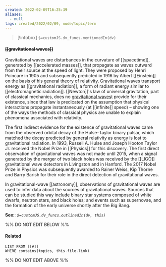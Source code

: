 ```yaml
---
created: 2022-02-09T16:25:39 
aliases:
  - null
tags: created/2022/02/09, node/topic/term
---
```

> [!infobox]
`$=customJS.dv_funcs.mentionedIn(dv)`

#### <s class="topic-title">[[gravitational waves]]</s>

Gravitational waves are disturbances in the curvature of [[spacetime]], generated by [[accelerated masses]], that propagate as waves outward from their source at the speed of light. They were proposed by Henri Poincaré in 1905 and subsequently predicted in 1916 by Albert [[Einstein]] on the basis of his general theory of relativity. Gravitational waves transport energy as [[gravitational radiation]], a form of radiant energy similar to [[electromagnetic radiation]]. [[Newton]]'s law of universal gravitation, part of classical mechanics, does no [gravitational waves](https://en.wikipedia.org/wiki/Gravitational%20wave)t provide for their existence, since that law is predicated on the assumption that physical interactions propagate instantaneously (at [[infinite]] speed) – showing one of the ways the methods of classical physics are unable to explain phenomena associated with relativity.

The first indirect evidence for the existence of gravitational waves came from the observed orbital decay of the Hulse–Taylor binary pulsar, which matched the decay predicted by general relativity as energy is lost to gravitational radiation. In 1993, Russell A. Hulse and Joseph Hooton Taylor Jr. received the Nobel Prize in [[Physics]] for this discovery. The first direct observation of gravitational waves was not made until 2015, when a signal generated by the merger of two black holes was received by the [[LIGO]] gravitational wave detectors in Livingston and in Hanford. The 2017 Nobel Prize in Physics was subsequently awarded to Rainer Weiss, Kip Thorne and Barry Barish for their role in the direct detection of gravitational waves.

In gravitational-wave [[astronomy]], observations of gravitational waves are used to infer data about the sources of gravitational waves. Sources that can be studied this way include binary star systems composed of white dwarfs, neutron stars, and black holes; and events such as supernovae, and the formation of the early universe shortly after the Big Bang.

**See**::
*`$=customJS.dv_funcs.outlinedIn(dv, this)`*

%% DO NOT EDIT BELOW %%

#### Related 

```dataview
LIST FROM [[#]]
WHERE contains(topics, this.file.link)
```
%% DO NOT EDIT ABOVE %%

